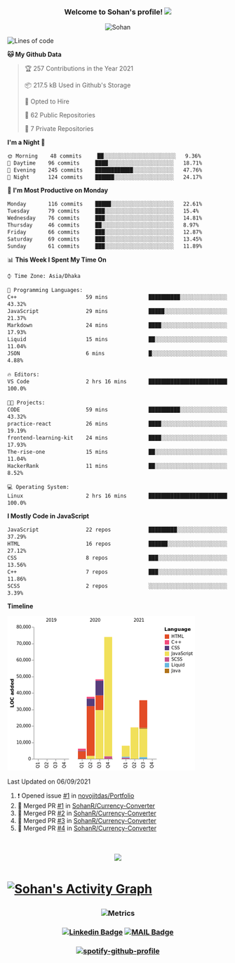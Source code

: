 <h3 align="center">
  Welcome to Sohan's profile!
  <img src="https://media.giphy.com/media/hvRJCLFzcasrR4ia7z/giphy.gif" width="28">
  
</h3>

<p align="center"> <img src="https://komarev.com/ghpvc/?username=sohanr" alt="Sohan" /></p>


<!--START_SECTION:waka-->
![Lines of code](https://img.shields.io/badge/From%20Hello%20World%20I%27ve%20Written-228462%20lines%20of%20code-blue)

**🐱 My Github Data** 

> 🏆 257 Contributions in the Year 2021
 > 
> 📦 217.5 kB Used in Github's Storage 
 > 
> 💼 Opted to Hire
 > 
> 📜 62 Public Repositories 
 > 
> 🔑 7 Private Repositories  
 > 
**I'm a Night 🦉** 

```text
🌞 Morning    48 commits     ██░░░░░░░░░░░░░░░░░░░░░░░   9.36% 
🌆 Daytime    96 commits     ████░░░░░░░░░░░░░░░░░░░░░   18.71% 
🌃 Evening    245 commits    ████████████░░░░░░░░░░░░░   47.76% 
🌙 Night      124 commits    ██████░░░░░░░░░░░░░░░░░░░   24.17%

```
📅 **I'm Most Productive on Monday** 

```text
Monday       116 commits    █████░░░░░░░░░░░░░░░░░░░░   22.61% 
Tuesday      79 commits     ███░░░░░░░░░░░░░░░░░░░░░░   15.4% 
Wednesday    76 commits     ███░░░░░░░░░░░░░░░░░░░░░░   14.81% 
Thursday     46 commits     ██░░░░░░░░░░░░░░░░░░░░░░░   8.97% 
Friday       66 commits     ███░░░░░░░░░░░░░░░░░░░░░░   12.87% 
Saturday     69 commits     ███░░░░░░░░░░░░░░░░░░░░░░   13.45% 
Sunday       61 commits     ███░░░░░░░░░░░░░░░░░░░░░░   11.89%

```


📊 **This Week I Spent My Time On** 

```text
⌚︎ Time Zone: Asia/Dhaka

💬 Programming Languages: 
C++                      59 mins             ██████████░░░░░░░░░░░░░░░   43.32% 
JavaScript               29 mins             █████░░░░░░░░░░░░░░░░░░░░   21.37% 
Markdown                 24 mins             ████░░░░░░░░░░░░░░░░░░░░░   17.93% 
Liquid                   15 mins             ██░░░░░░░░░░░░░░░░░░░░░░░   11.04% 
JSON                     6 mins              █░░░░░░░░░░░░░░░░░░░░░░░░   4.88%

🔥 Editors: 
VS Code                  2 hrs 16 mins       █████████████████████████   100.0%

🐱‍💻 Projects: 
CODE                     59 mins             ██████████░░░░░░░░░░░░░░░   43.32% 
practice-react           26 mins             ████░░░░░░░░░░░░░░░░░░░░░   19.19% 
frontend-learning-kit    24 mins             ████░░░░░░░░░░░░░░░░░░░░░   17.93% 
The-rise-one             15 mins             ██░░░░░░░░░░░░░░░░░░░░░░░   11.04% 
HackerRank               11 mins             ██░░░░░░░░░░░░░░░░░░░░░░░   8.52%

💻 Operating System: 
Linux                    2 hrs 16 mins       █████████████████████████   100.0%

```

**I Mostly Code in JavaScript** 

```text
JavaScript               22 repos            █████████░░░░░░░░░░░░░░░░   37.29% 
HTML                     16 repos            ██████░░░░░░░░░░░░░░░░░░░   27.12% 
CSS                      8 repos             ███░░░░░░░░░░░░░░░░░░░░░░   13.56% 
C++                      7 repos             ███░░░░░░░░░░░░░░░░░░░░░░   11.86% 
SCSS                     2 repos             ░░░░░░░░░░░░░░░░░░░░░░░░░   3.39%

```


**Timeline**

![Chart not found](https://raw.githubusercontent.com/SohanR/SohanR/master/charts/bar_graph.png) 


 Last Updated on 06/09/2021
<!--END_SECTION:waka-->


<!--START_SECTION:activity-->
1. ❗️ Opened issue [#1](https://github.com/novojitdas/Portfolio/issues/1) in [novojitdas/Portfolio](https://github.com/novojitdas/Portfolio)
2. 🎉 Merged PR [#1](https://github.com/SohanR/Currency-Converter/pull/1) in [SohanR/Currency-Converter](https://github.com/SohanR/Currency-Converter)
3. 🎉 Merged PR [#2](https://github.com/SohanR/Currency-Converter/pull/2) in [SohanR/Currency-Converter](https://github.com/SohanR/Currency-Converter)
4. 🎉 Merged PR [#3](https://github.com/SohanR/Currency-Converter/pull/3) in [SohanR/Currency-Converter](https://github.com/SohanR/Currency-Converter)
5. 🎉 Merged PR [#4](https://github.com/SohanR/Currency-Converter/pull/4) in [SohanR/Currency-Converter](https://github.com/SohanR/Currency-Converter)
<!--END_SECTION:activity-->





<h1 align="center">

 <img src="https://github-readme-streak-stats.herokuapp.com?user=sohanr&theme=radical&hide_border=true" />

<h1>  
 
 <a href="https://github.com/ashutosh00710/github-readme-activity-graph"><img alt="Sohan's Activity Graph" src="https://activity-graph.herokuapp.com/graph?username=sohanr&bg_color=1F222E&color=F8D866&line=F85D7F&point=FFFFFF&hide_border=true" /></a>



<h3 align="center">
 
  ![Metrics](https://metrics.lecoq.io/sohanr?template=classic&base.header=0&base.activity=0&base.community=0&base.repositories=0&base.metadata=0&notable=1&achievements=1&achievements.threshold=C&achievements.secrets=true&achievements.display=compact&achievements.limit=0&notable.repositories=false&config.timezone=Asia%2FDhaka)
 
<h3>  
  
  
<h3 align="center">

[![Linkedin Badge](https://img.shields.io/badge/-MizanurRahmanSohan-blue?style=flat-square&logo=Linkedin&logoColor=white&link=https://www.linkedin.com/in/mizanurrahman/)](https://www.linkedin.com/in/mizanurrahman/) [![MAIL Badge](https://img.shields.io/badge/-sohanjs.bd@gmail.com-c14438?style=flat-square&logo=Gmail&logoColor=white&link=mailto:sohanjs.bd@gmail.com)](mailto:mizan.rahman66d@gmail.com)

</h3>

<h3 align="center">

[![spotify-github-profile](https://spotify-github-profile.vercel.app/api/view?uid=31gc6dqehmxwphqvk5gwufpxasl4&cover_image=true&theme=default)](https://github.com/kittinan/spotify-github-profile)

</h3>
